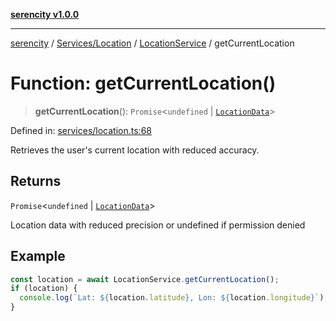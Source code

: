 [**serencity v1.0.0**](../../../../../README.md)

***

[serencity](../../../../../modules.md) / [Services/Location](../../../README.md) / [LocationService](../README.md) / getCurrentLocation

# Function: getCurrentLocation()

> **getCurrentLocation**(): `Promise`\<`undefined` \| [`LocationData`](../../../interfaces/LocationData.md)\>

Defined in: [services/location.ts:68](https://github.com/lbatschelet/SerenCity/blob/4245c36d3a680a78ab22610b245af81b1a0977ec/src/services/location.ts#L68)

Retrieves the user's current location with reduced accuracy.

## Returns

`Promise`\<`undefined` \| [`LocationData`](../../../interfaces/LocationData.md)\>

Location data with reduced precision or undefined if permission denied

## Example

```typescript
const location = await LocationService.getCurrentLocation();
if (location) {
  console.log(`Lat: ${location.latitude}, Lon: ${location.longitude}`);
}
```
